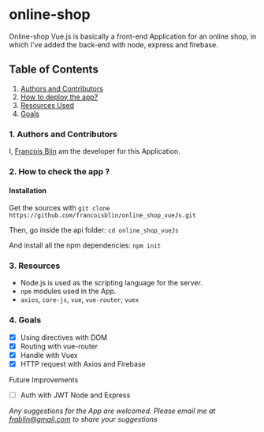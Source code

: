 # online-shop

Online-shop Vue.js is basically a front-end Application for an online shop, in which I've added the back-end with node, express and firebase.

## Table of Contents

1. [Authors and Contributors](#author)
2. [How to deploy the app?](#deploy-app)
3. [Resources Used](#resources)
4. [Goals](#future-improvements)

### <a name="author"></a>1. Authors and Contributors

I, [François Blin](https://github.com/francoisblin) am the developer for this Application.

### <a name="deploy-app"></a>2. How to check the app ?

#### Installation

Get the sources with `git clone https://github.com/francoisblin/online_shop_vueJs.git`

Then, go inside the api folder: `cd online_shop_vueJs`

And install all the npm dependencies: `npm init`

### <a name="resources"></a> 3. Resources

* Node.js is used as the scripting language for the server.
* `npm` modules used in the App.
 * `axios`, `core-js`, `vue`, `vue-router`, `vuex`

### <a name="future-improvements"></a> 4. Goals

* [X] Using directives with DOM
* [X] Routing with vue-router 
* [X] Handle with Vuex
* [X] HTTP request with Axios and Firebase

Future Improvements
* [ ] Auth with JWT Node and Express

_Any suggestions for the App are welcomed. Please email me at frablin@gmail.com to share your suggestions_


